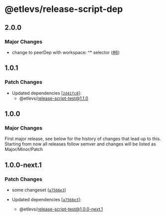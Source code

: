# @etlevs/release-script-dep

## 2.0.0

### Major Changes

- change to peerDep with workspace: ^\* selector ([#6](https://github.com/etlevs/release-script-test/pull/6))

## 1.0.1

### Patch Changes

- Updated dependencies [[`2d41fc8`](https://github.com/etlevs/release-script-test/commit/2d41fc8867b18468d00e9f024aae99a4482a3d25)]:
  - @etlevs/release-script-test@1.1.0

## 1.0.0

### Major Changes

First major release, see below for the history of changes that lead up to this.
Starting from now all releases follow semver and changes will be listed as Major/Minor/Patch

## 1.0.0-next.1

### Patch Changes

- some changeset ([`a7566e3`](https://github.com/etlevs/release-script-test/commit/a7566e3ffca409a4d7b1dada39caf52b5557302d))

- Updated dependencies [[`a7566e3`](https://github.com/etlevs/release-script-test/commit/a7566e3ffca409a4d7b1dada39caf52b5557302d)]:
  - @etlevs/release-script-test@1.0.0-next.1
